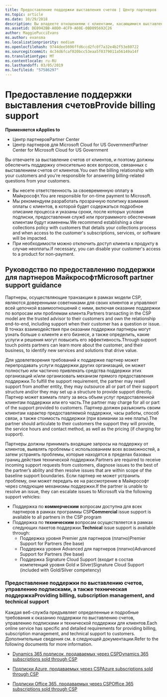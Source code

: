 ```yaml
---
title: Предоставление поддержки выставления счетов | Центр партнеров
ms.topic: article
ms.date: 10/29/2018
description: Вы владеете отношениями с клиентами, касающимися выставления счетов, и обеспечиваете клиентам полную поддержку по всем вопросам, связанным с выставлением счетов.
ms.assetid: DE0942BB-A0D0-4CF9-A60E-0BD095692C26
author: MaggiePucciEvans
ms.author: evansma
ms.localizationpriority: medium
ms.openlocfilehash: 9744dee5696ffd6ccd2fc0f7a32e4b2f53e80722
ms.sourcegitcommit: 4c34d6fcaf020bcc53eaa5f0379011a56149a14f
ms.translationtype: MT
ms.contentlocale: ru-RU
ms.lasthandoff: 03/05/2019
ms.locfileid: "57586297"
---
```

# <a name="provide-billing-support"></a><span data-ttu-id="024b7-103">Предоставление поддержки выставления счетов</span><span class="sxs-lookup"><span data-stu-id="024b7-103">Provide billing support</span></span>

<span data-ttu-id="024b7-104">**Применяется к**</span><span class="sxs-lookup"><span data-stu-id="024b7-104">**Applies to**</span></span>

-  <span data-ttu-id="024b7-105">Центр партнеров</span><span class="sxs-lookup"><span data-stu-id="024b7-105">Partner Center</span></span>
-  <span data-ttu-id="024b7-106">Центр партнеров для Microsoft Cloud for US Government</span><span class="sxs-lookup"><span data-stu-id="024b7-106">Partner Center for Microsoft Cloud for US Government</span></span>


<span data-ttu-id="024b7-107">Вы отвечаете за выставление счетов от клиентов, и поэтому должны обеспечить поддержку относительно всех вопросов, связанных с выставлением счетов от клиентов.</span><span class="sxs-lookup"><span data-stu-id="024b7-107">You own the billing relationship with your customers and you're responsible for answering billing-related questions from your customers.</span></span>

-   <span data-ttu-id="024b7-108">Вы несете ответственность за своевременную оплату в Майкрософт.</span><span class="sxs-lookup"><span data-stu-id="024b7-108">You are responsible for on-time payment to Microsoft.</span></span>
-   <span data-ttu-id="024b7-109">Мы рекомендуем разработать прозрачную политику взимания оплаты с клиентов, в которой будет содержаться подробное описание процесса и указаны сроки, после которых условия подписки, предоставления служб или программного обеспечения клиентам будут изменены.</span><span class="sxs-lookup"><span data-stu-id="024b7-109">We recommend establishing a clear collections policy with customers that details your collections process and when access to the customer's subscriptions, services, or software will be impacted.</span></span>
-   <span data-ttu-id="024b7-110">При необходимости можно отключить доступ клиента к продукту в случае неоплаты.</span><span class="sxs-lookup"><span data-stu-id="024b7-110">If necessary, you can disable your customer's access to a product for non-payment.</span></span>

## <a name="microsoft-partner-support-guidance"></a><span data-ttu-id="024b7-111">Руководство по предоставлению поддержки для партнеров Майкрософт</span><span class="sxs-lookup"><span data-stu-id="024b7-111">Microsoft partner support guidance</span></span>

<span data-ttu-id="024b7-112">Партнеры, осуществляющие транзакции в рамках модели CSP, являются доверенными советниками для своих клиентов и управляют всей цепочкой взаимоотношений с ними, включая оказание поддержки по вопросам или проблемам клиента.</span><span class="sxs-lookup"><span data-stu-id="024b7-112">Partners transacting in the CSP model are the trusted advisor to their customers and own the relationship end-to-end, including support when their customer has a question or issue.</span></span> <span data-ttu-id="024b7-113">В точках взаимодействия при оказании поддержки партнеры могут узнать больше о клиенте и его бизнесе, а также определить, какие услуги и решения могут повысить его эффективность.</span><span class="sxs-lookup"><span data-stu-id="024b7-113">Through support touch points partners can learn more about the customer, and their business, to identify new services and solutions that drive value.</span></span>

<span data-ttu-id="024b7-114">Для удовлетворения требований к поддержке партнер может перепродавать услуги поддержки других организаций, он может полностью или частично привлекать средства поддержки этих организаций и/или организовать механизм прямого предоставления поддержки.</span><span class="sxs-lookup"><span data-stu-id="024b7-114">To fulfill the support requirement, the partner may resell support from another entity, they may outsource all or part of their support structure and/or they may set up a structure to provide support directly.</span></span>  <span data-ttu-id="024b7-115">Партнер может взимать плату за весь объем услуг предоставленной клиентам поддержки или его часть.</span><span class="sxs-lookup"><span data-stu-id="024b7-115">The partner may charge for all or part of the support provided to customers.</span></span> <span data-ttu-id="024b7-116">Партнер должен разъяснить своим клиентам характер предоставляемой поддержки, часы работы, способ связи, а также стоимость поддержки (при взимании за нее платы).</span><span class="sxs-lookup"><span data-stu-id="024b7-116">The partner should articulate to their customers the support they will provide, the service hours and contact method, as well as the pricing (if charging for support).</span></span> 

<span data-ttu-id="024b7-117">Партнеры должны принимать входящие запросы на поддержку от клиентов, выявлять проблемы с использованием всех возможностей, а затем устранять проблемы, которые находятся в пределах базовых границ действия технической поддержки.</span><span class="sxs-lookup"><span data-stu-id="024b7-117">Partners are required to receive incoming support requests from customers, diagnose issues to the best of the partner’s ability and then resolve issues that are within scope of the baseline support boundaries.</span></span> <span data-ttu-id="024b7-118">Если партнер не может устранить проблему, они может передать ее на рассмотрение в Майкрософт через следующие механизмы поддержки.</span><span class="sxs-lookup"><span data-stu-id="024b7-118">If the partner is unable to resolve an issue, they can escalate issues to Microsoft via the following support vehicles:</span></span>

- <span data-ttu-id="024b7-119">Поддержка по **коммерческим** вопросам доступна для всех партнеров в рамках программы CSP</span><span class="sxs-lookup"><span data-stu-id="024b7-119">**Commercial** issue support is available to all partners in the CSP program</span></span>
-   <span data-ttu-id="024b7-120">Поддержка по **техническим** вопросам осуществляется в рамках следующих пакетов поддержки.</span><span class="sxs-lookup"><span data-stu-id="024b7-120">**Technical** issue support is available through:</span></span>
    -   <span data-ttu-id="024b7-121">Поддержка уровня Premier для партнеров (платно)</span><span class="sxs-lookup"><span data-stu-id="024b7-121">Premier Support for Partners (fee base)</span></span>
    -   <span data-ttu-id="024b7-122">Поддержка уровня Advanced для партнеров (платно)</span><span class="sxs-lookup"><span data-stu-id="024b7-122">Advanced Support for Partners (fee base)</span></span>
    -   <span data-ttu-id="024b7-123">Поддержка Signature Cloud Support (входит в состав компетенций уровня Gold и Silver)</span><span class="sxs-lookup"><span data-stu-id="024b7-123">Signature Cloud Support (included with Gold/Silver competency)</span></span>

### <a name="providing-billing-subscription-management-and-technical-support"></a><span data-ttu-id="024b7-124">Предоставление поддержки по выставлению счетов, управлению подписками, а также техническая поддержка</span><span class="sxs-lookup"><span data-stu-id="024b7-124">Providing billing, subscription management, and technical support</span></span> 

<span data-ttu-id="024b7-125">Каждая веб-служба предъявляет определенные и подробные требования к оказанию поддержки по выставлению счетов, управлению подписками и технической поддержки для клиентов.</span><span class="sxs-lookup"><span data-stu-id="024b7-125">Each online service has specific and detailed requirements for providing billing, subscription management, and technical support to customers.</span></span> <span data-ttu-id="024b7-126">Дополнительные сведения см. в следующей документации.</span><span class="sxs-lookup"><span data-stu-id="024b7-126">Refer to the following documents for more information.</span></span>

-   [<span data-ttu-id="024b7-127">Dynamics 365 подписок, продаваемых через CSP</span><span class="sxs-lookup"><span data-stu-id="024b7-127">Dynamics 365 subscriptions sold through CSP</span></span>](https://www.microsoftpartnercommunity.com/t5/CSP/Microsoft-Partner-Support-Guidance/m-p/5262#M30)

-   [<span data-ttu-id="024b7-128">Подписки Azure, продаваемых через CSP</span><span class="sxs-lookup"><span data-stu-id="024b7-128">Azure subscriptions sold through CSP</span></span>](https://www.microsoftpartnercommunity.com/t5/CSP/Microsoft-Partner-Support-Guidance/m-p/5263#M31)

-   [<span data-ttu-id="024b7-129">Подписки Office 365, продаваемых через CSP</span><span class="sxs-lookup"><span data-stu-id="024b7-129">Office 365 subscriptions sold through CSP</span></span>](https://www.microsoftpartnercommunity.com/t5/CSP/Microsoft-Partner-Support-Guidance/m-p/5264#M32)
 


